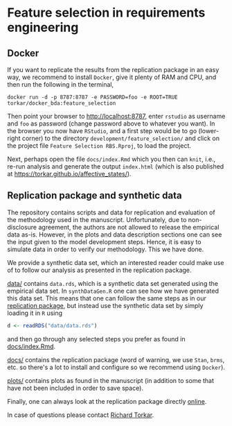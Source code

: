 # Feature selection in requirements engineering

## Docker

If you want to replicate the results from the replication package in an easy way, we recommend to install `Docker`, give it plenty of RAM and CPU, and then run the following in the terminal,

```{bash}
docker run -d -p 8787:8787 -e PASSWORD=foo -e ROOT=TRUE torkar/docker_bda:feature_selection
```

Then point your browser to <http://localhost:8787>, enter `rstudio` as username and `foo` as password (change password above to whatever you want). In the browser you now have `RStudio`, and a first step would be to go (lower-right corner) to the directory `development/feature_selection/` and click on the project file `Feature Selection RBS.Rproj`, to load the project.

Next, perhaps open the file `docs/index.Rmd` which you then can `knit`, i.e., re-run analysis and generate the output `index.html` (which is also published at <https://torkar.github.io/affective_states/>).

## Replication package and synthetic data

The repository contains scripts and data for replication and evaluation of the methodology used in the manuscript. Unfortunately, due to non-disclosure agreement, the authors are not allowed to release the empirical data as-is. However, in the plots and data description sections one can see the input given to the model development steps. Hence, it is easy to simulate data in order to verify our methodology. This we have done.

We provide a synthetic data set, which an interested reader could make use of to follow our analysis as presented in the replication package.

[data/](https://github.com/torkar/feature-selection-RBS/tree/master/data) contains `data.rds`, which is a synthetic data set generated using the empirical data set. In `synthDataGen.R` one can see how we have generated this data set. This means that one can follow the same steps as in our [replication package](https://torkar.github.io/feature-selection-RBS/), but instead use the synthetic data set by simply loading it in `R` using 

```r
d <- readRDS("data/data.rds")
```

and then go through any selected steps you prefer as found in [docs/index.Rmd](https://github.com/torkar/feature-selection-RBS/tree/master/docs/index.Rmd).

[docs/](https://github.com/torkar/feature-selection-RBS/tree/master/docs) contains the replication package (word of warning, we use `Stan`, `brms`, etc. so there's a lot to install and configure so we recommend using `Docker`).

[plots/](https://github.com/torkar/feature-selection-RBS/tree/master/plots) contains plots as found in the manuscript (in addition to some that have not been included in order to save space).

Finally, one can always look at the replication package directly [online](https://torkar.github.io/feature-selection-RBS/).

In case of questions please contact [Richard Torkar](mailto:torkarr@chalmers.se?subject=[GitHub]%20Feature%20Selection).

